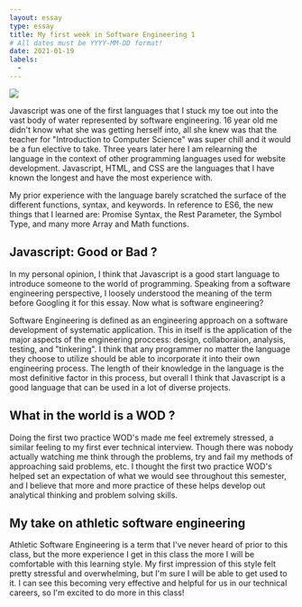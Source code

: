 ```yaml
---
layout: essay
type: essay
title: My first week in Software Engineering 1
# All dates must be YYYY-MM-DD format!
date: 2021-01-19
labels:
  - 
---
```


<img src="../images/isstockphoto.jpg">

Javascript was one of the first languages that I stuck my toe out into the vast body of water represented by software engineering. 16 year old me didn't know what she was getting herself into, all she knew was that the teacher for "Introduction to Computer Science" was super chill and it would be a fun elective to take. Three years later here I am relearning the language in the context of other programming languages used for website development. Javascript, HTML, and CSS are the languages that I have known the longest and have the most experience with.

My prior experience with the language barely scratched the surface of the different functions, syntax, and keywords. In reference to ES6, the new things that I learned are: Promise Syntax, the Rest Parameter, the Symbol Type, and many more Array and Math functions.

## Javascript: Good or Bad ?

In my personal opinion, I think that Javascript is a good start language to introduce someone to the world of programming. Speaking from a software engineering perspective, I loosely understood the meaning of the term before Googling it for this essay. Now what is software engineering?

Software Engineering is defined as an engineering approach on a software development of systematic application. This in itself is the application of the major aspects of the engineering proccess: design, collaboraion, analysis, testing, and "tinkering". I think that any programmer no matter the language they choose to utilize should be able to incorporate it into their own engineering process. The length of their knowledge in the language is the most definitive factor in this process, but overall I think that Javascript is a good language that can be used in a lot of diverse projects.

## What in the world is a WOD ?

Doing the first two practice WOD's made me feel extremely stressed, a similar feeling to my first ever technical interview. Though there was nobody actually watching me think through the problems, try and fail my methods of approaching said problems, etc. I thought the first two practice WOD's helped set an expectation of what we would see throughout this semester, and I believe that more and more practice of these helps develop out analytical thinking and problem solving skills.

## My take on athletic software engineering

Athletic Software Engineering is a term that I've never heard of prior to this class, but the more experience I get in this class the more I will be comfortable with this learning style. My first impression of this style felt pretty stressful and overwhelming, but I'm sure I will be able to get used to it. I can see this becoming very effective and helpful for us in our technical careers, so I'm excited to do more in this class!
